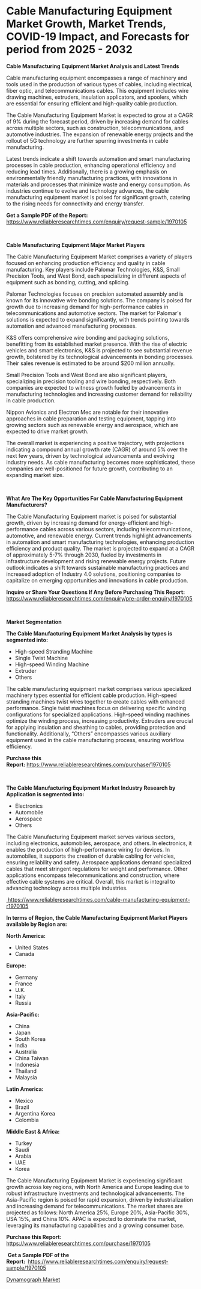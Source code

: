 <p><h1>Cable Manufacturing Equipment Market Growth, Market Trends, COVID-19 Impact, and Forecasts for period from 2025 - 2032</h1></p><p><strong>Cable Manufacturing Equipment Market Analysis and Latest Trends</strong></p>
<p><p>Cable manufacturing equipment encompasses a range of machinery and tools used in the production of various types of cables, including electrical, fiber optic, and telecommunications cables. This equipment includes wire drawing machines, extruders, insulation applicators, and spoolers, which are essential for ensuring efficient and high-quality cable production. </p><p>The Cable Manufacturing Equipment Market is expected to grow at a CAGR of 9% during the forecast period, driven by increasing demand for cables across multiple sectors, such as construction, telecommunications, and automotive industries. The expansion of renewable energy projects and the rollout of 5G technology are further spurring investments in cable manufacturing. </p><p>Latest trends indicate a shift towards automation and smart manufacturing processes in cable production, enhancing operational efficiency and reducing lead times. Additionally, there is a growing emphasis on environmentally friendly manufacturing practices, with innovations in materials and processes that minimize waste and energy consumption. As industries continue to evolve and technology advances, the cable manufacturing equipment market is poised for significant growth, catering to the rising needs for connectivity and energy transfer.</p></p>
<p><strong>Get a Sample PDF of the Report:&nbsp;</strong> <a href="https://www.reliableresearchtimes.com/enquiry/request-sample/1970105?utm_campaign=2304&utm_medium=2&utm_source=Github&utm_content=ia&utm_term=17022025&utm_id=cable-manufacturing-equipment">https://www.reliableresearchtimes.com/enquiry/request-sample/1970105</a></p>
<p>&nbsp;</p>
<p><strong>Cable Manufacturing Equipment Major Market Players</strong></p>
<p><p>The Cable Manufacturing Equipment Market comprises a variety of players focused on enhancing production efficiency and quality in cable manufacturing. Key players include Palomar Technologies, K&S, Small Precision Tools, and West Bond, each specializing in different aspects of equipment such as bonding, cutting, and splicing.</p><p>Palomar Technologies focuses on precision automated assembly and is known for its innovative wire bonding solutions. The company is poised for growth due to increasing demand for high-performance cables in telecommunications and automotive sectors. The market for Palomar's solutions is expected to expand significantly, with trends pointing towards automation and advanced manufacturing processes.</p><p>K&S offers comprehensive wire bonding and packaging solutions, benefitting from its established market presence. With the rise of electric vehicles and smart electronics, K&S is projected to see substantial revenue growth, bolstered by its technological advancements in bonding processes. Their sales revenue is estimated to be around $200 million annually.</p><p>Small Precision Tools and West Bond are also significant players, specializing in precision tooling and wire bonding, respectively. Both companies are expected to witness growth fueled by advancements in manufacturing technologies and increasing customer demand for reliability in cable production.</p><p>Nippon Avionics and Electron Mec are notable for their innovative approaches in cable preparation and testing equipment, tapping into growing sectors such as renewable energy and aerospace, which are expected to drive market growth.</p><p>The overall market is experiencing a positive trajectory, with projections indicating a compound annual growth rate (CAGR) of around 5% over the next few years, driven by technological advancements and evolving industry needs. As cable manufacturing becomes more sophisticated, these companies are well-positioned for future growth, contributing to an expanding market size.</p></p>
<p>&nbsp;</p>
<p><strong>What Are The Key Opportunities For Cable Manufacturing Equipment Manufacturers?</strong></p>
<p><p>The Cable Manufacturing Equipment market is poised for substantial growth, driven by increasing demand for energy-efficient and high-performance cables across various sectors, including telecommunications, automotive, and renewable energy. Current trends highlight advancements in automation and smart manufacturing technologies, enhancing production efficiency and product quality. The market is projected to expand at a CAGR of approximately 5-7% through 2030, fueled by investments in infrastructure development and rising renewable energy projects. Future outlook indicates a shift towards sustainable manufacturing practices and increased adoption of Industry 4.0 solutions, positioning companies to capitalize on emerging opportunities and innovations in cable production.</p></p>
<p><strong>Inquire or Share Your Questions If Any Before Purchasing This Report:</strong> <a href="https://www.reliableresearchtimes.com/enquiry/pre-order-enquiry/1970105?utm_campaign=2304&utm_medium=2&utm_source=Github&utm_content=ia&utm_term=17022025&utm_id=cable-manufacturing-equipment">https://www.reliableresearchtimes.com/enquiry/pre-order-enquiry/1970105</a></p>
<p>&nbsp;</p>
<p><strong>Market Segmentation</strong></p>
<p><strong>The Cable Manufacturing Equipment Market Analysis by types is segmented into:</strong></p>
<p><ul><li>High-speed Stranding Machine</li><li>Single Twist Machine</li><li>High-speed Winding Machine</li><li>Extruder</li><li>Others</li></ul></p>
<p><p>The cable manufacturing equipment market comprises various specialized machinery types essential for efficient cable production. High-speed stranding machines twist wires together to create cables with enhanced performance. Single twist machines focus on delivering specific winding configurations for specialized applications. High-speed winding machines optimize the winding process, increasing productivity. Extruders are crucial for applying insulation and sheathing to cables, providing protection and functionality. Additionally, “Others” encompasses various auxiliary equipment used in the cable manufacturing process, ensuring workflow efficiency.</p></p>
<p><strong>Purchase this Report:&nbsp;</strong><a href="https://www.reliableresearchtimes.com/purchase/1970105?utm_campaign=2304&utm_medium=2&utm_source=Github&utm_content=ia&utm_term=17022025&utm_id=cable-manufacturing-equipment">https://www.reliableresearchtimes.com/purchase/1970105</a></p>
<p>&nbsp;</p>
<p><strong>The Cable Manufacturing Equipment Market Industry Research by Application is segmented into:</strong></p>
<p><ul><li>Electronics</li><li>Automobile</li><li>Aerospace</li><li>Others</li></ul></p>
<p><p>The Cable Manufacturing Equipment market serves various sectors, including electronics, automobiles, aerospace, and others. In electronics, it enables the production of high-performance wiring for devices. In automobiles, it supports the creation of durable cabling for vehicles, ensuring reliability and safety. Aerospace applications demand specialized cables that meet stringent regulations for weight and performance. Other applications encompass telecommunications and construction, where effective cable systems are critical. Overall, this market is integral to advancing technology across multiple industries.</p></p>
<p><a href="https://www.reliableresearchtimes.com/cable-manufacturing-equipment-r1970105?utm_campaign=2304&utm_medium=2&utm_source=Github&utm_content=ia&utm_term=17022025&utm_id=cable-manufacturing-equipment">&nbsp;https://www.reliableresearchtimes.com/cable-manufacturing-equipment-r1970105</a></p>
<p><strong>In terms of Region, the Cable Manufacturing Equipment Market Players available by Region are:</strong></p>
<p>
    <p> <strong> North America: </strong>
        <ul>
            <li>United States</li>
            <li>Canada</li>
        </ul>
        </p> 
    <p> <strong> Europe: </strong>
        <ul>
            <li>Germany</li>
            <li>France</li>
            <li>U.K.</li>
            <li>Italy</li>
            <li>Russia</li>
        </ul>
        </p> 
    <p> <strong> Asia-Pacific: </strong>
        <ul>
            <li>China</li>
            <li>Japan</li>
            <li>South Korea</li>
            <li>India</li>
            <li>Australia</li>
            <li>China Taiwan</li>
            <li>Indonesia</li>
            <li>Thailand</li>
            <li>Malaysia</li>
        </ul>
        </p> 
    <p> <strong> Latin America: </strong>
        <ul>
            <li>Mexico</li>
            <li>Brazil</li>
            <li>Argentina Korea</li>
            <li>Colombia</li>
        </ul>
        </p> 
    <p> <strong> Middle East & Africa: </strong>
        <ul>
            <li>Turkey</li>
            <li>Saudi</li>
            <li>Arabia</li>
            <li>UAE</li>
            <li>Korea</li>
        </ul>
    </p>
    </p>
<p><p>The Cable Manufacturing Equipment Market is experiencing significant growth across key regions, with North America and Europe leading due to robust infrastructure investments and technological advancements. The Asia-Pacific region is poised for rapid expansion, driven by industrialization and increasing demand for telecommunications. The market shares are projected as follows: North America 25%, Europe 20%, Asia-Pacific 30%, USA 15%, and China 10%. APAC is expected to dominate the market, leveraging its manufacturing capabilities and a growing consumer base.</p></p>
<p><strong>Purchase this Report: </strong><a href="https://www.reliableresearchtimes.com/purchase/1970105?utm_campaign=2304&utm_medium=2&utm_source=Github&utm_content=ia&utm_term=17022025&utm_id=cable-manufacturing-equipment">https://www.reliableresearchtimes.com/purchase/1970105</a></p>
<p>&nbsp;<strong>Get a Sample PDF of the Report:&nbsp;&nbsp;</strong><a href="https://www.reliableresearchtimes.com/enquiry/request-sample/1970105?utm_campaign=2304&utm_medium=2&utm_source=Github&utm_content=ia&utm_term=17022025&utm_id=cable-manufacturing-equipment">https://www.reliableresearchtimes.com/enquiry/request-sample/1970105</a></p>
<p><strong></strong></p>
<p><p><a href="https://github.com/chungwimbu4/Market-Research-Report-List-1/blob/main/dynamograph-market.md?utm_campaign=2304&utm_medium=2&utm_source=Github&utm_content=ia&utm_term=17022025&utm_id=cable-manufacturing-equipment">Dynamograph Market</a></p></p>